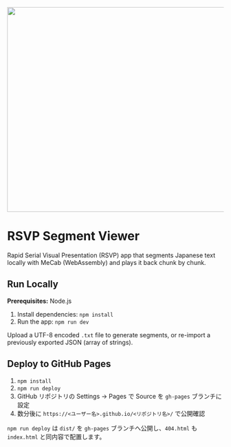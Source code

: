 ﻿<div align="center">
<img width="1200" height="475" alt="GHBanner" src="https://github.com/user-attachments/assets/0aa67016-6eaf-458a-adb2-6e31a0763ed6" />
</div>

# RSVP Segment Viewer

Rapid Serial Visual Presentation (RSVP) app that segments Japanese text locally with MeCab (WebAssembly) and plays it back chunk by chunk.

## Run Locally

**Prerequisites:** Node.js

1. Install dependencies: `npm install`
2. Run the app: `npm run dev`

Upload a UTF-8 encoded `.txt` file to generate segments, or re-import a previously exported JSON (array of strings).

## Deploy to GitHub Pages

1. `npm install`
2. `npm run deploy`
3. GitHub リポジトリの Settings → Pages で Source を `gh-pages` ブランチに設定
4. 数分後に `https://<ユーザー名>.github.io/<リポジトリ名>/` で公開確認

`npm run deploy` は `dist/` を `gh-pages` ブランチへ公開し、`404.html` も `index.html` と同内容で配置します。
